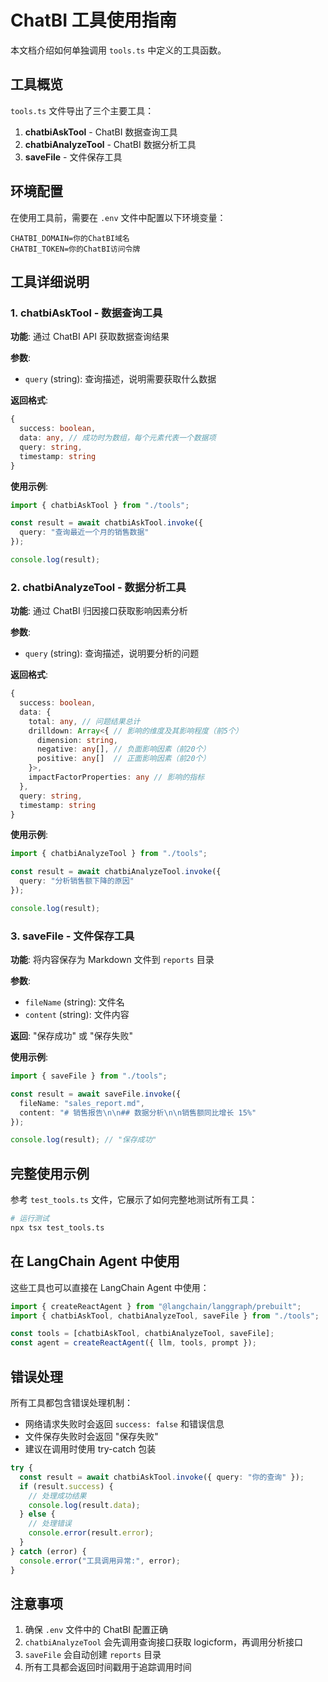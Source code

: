 # ChatBI 工具使用指南

本文档介绍如何单独调用 `tools.ts` 中定义的工具函数。

## 工具概览

`tools.ts` 文件导出了三个主要工具：

1. **chatbiAskTool** - ChatBI 数据查询工具
2. **chatbiAnalyzeTool** - ChatBI 数据分析工具  
3. **saveFile** - 文件保存工具

## 环境配置

在使用工具前，需要在 `.env` 文件中配置以下环境变量：

```env
CHATBI_DOMAIN=你的ChatBI域名
CHATBI_TOKEN=你的ChatBI访问令牌
```

## 工具详细说明

### 1. chatbiAskTool - 数据查询工具

**功能**: 通过 ChatBI API 获取数据查询结果

**参数**:
- `query` (string): 查询描述，说明需要获取什么数据

**返回格式**:
```typescript
{
  success: boolean,
  data: any, // 成功时为数组，每个元素代表一个数据项
  query: string,
  timestamp: string
}
```

**使用示例**:
```typescript
import { chatbiAskTool } from "./tools";

const result = await chatbiAskTool.invoke({
  query: "查询最近一个月的销售数据"
});

console.log(result);
```

### 2. chatbiAnalyzeTool - 数据分析工具

**功能**: 通过 ChatBI 归因接口获取影响因素分析

**参数**:
- `query` (string): 查询描述，说明要分析的问题

**返回格式**:
```typescript
{
  success: boolean,
  data: {
    total: any, // 问题结果总计
    drilldown: Array<{ // 影响的维度及其影响程度（前5个）
      dimension: string,
      negative: any[], // 负面影响因素（前20个）
      positive: any[]  // 正面影响因素（前20个）
    }>,
    impactFactorProperties: any // 影响的指标
  },
  query: string,
  timestamp: string
}
```

**使用示例**:
```typescript
import { chatbiAnalyzeTool } from "./tools";

const result = await chatbiAnalyzeTool.invoke({
  query: "分析销售额下降的原因"
});

console.log(result);
```

### 3. saveFile - 文件保存工具

**功能**: 将内容保存为 Markdown 文件到 `reports` 目录

**参数**:
- `fileName` (string): 文件名
- `content` (string): 文件内容

**返回**: "保存成功" 或 "保存失败"

**使用示例**:
```typescript
import { saveFile } from "./tools";

const result = await saveFile.invoke({
  fileName: "sales_report.md",
  content: "# 销售报告\n\n## 数据分析\n\n销售额同比增长 15%"
});

console.log(result); // "保存成功"
```

## 完整使用示例

参考 `test_tools.ts` 文件，它展示了如何完整地测试所有工具：

```bash
# 运行测试
npx tsx test_tools.ts
```

## 在 LangChain Agent 中使用

这些工具也可以直接在 LangChain Agent 中使用：

```typescript
import { createReactAgent } from "@langchain/langgraph/prebuilt";
import { chatbiAskTool, chatbiAnalyzeTool, saveFile } from "./tools";

const tools = [chatbiAskTool, chatbiAnalyzeTool, saveFile];
const agent = createReactAgent({ llm, tools, prompt });
```

## 错误处理

所有工具都包含错误处理机制：

- 网络请求失败时会返回 `success: false` 和错误信息
- 文件保存失败时会返回 "保存失败"
- 建议在调用时使用 try-catch 包装

```typescript
try {
  const result = await chatbiAskTool.invoke({ query: "你的查询" });
  if (result.success) {
    // 处理成功结果
    console.log(result.data);
  } else {
    // 处理错误
    console.error(result.error);
  }
} catch (error) {
  console.error("工具调用异常:", error);
}
```

## 注意事项

1. 确保 `.env` 文件中的 ChatBI 配置正确
2. `chatbiAnalyzeTool` 会先调用查询接口获取 logicform，再调用分析接口
3. `saveFile` 会自动创建 `reports` 目录
4. 所有工具都会返回时间戳用于追踪调用时间